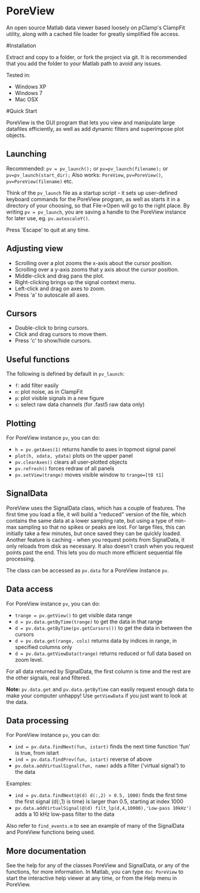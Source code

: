 PoreView
========

An open source Matlab data viewer based loosely on pClamp's ClampFit utility, 
along with a cached file loader for greatly simplified file access.



#Installation

Extract and copy to a folder, or fork the project via git. It is recommended that you add the folder to your Matlab
path to avoid any issues.

Tested in:
* Windows XP
* Windows 7
* Mac OSX




#Quick Start

PoreView is the GUI program that lets you view and manipulate large datafiles efficiently, as well as add dynamic
filters and superimpose plot objects.

## Launching

Recommended: `pv = pv_launch();` or `pv=pv_launch(filename);` or `pv=pv_launch(start_dir);`
Also works: `PoreView`, `pv=PoreView()`, `pv=PoreView(filename)` etc.

Think of the `pv_launch` file as a startup script - it sets up user-defined keyboard commands for the PoreView program, as well as 
starts it in a directory of your choosing, so that File->Open will go to the right place. By writing `pv = pv_launch`, you are saving a 
handle to the PoreView instance for later use, eg. `pv.autoscaleY()`.

Press 'Escape' to quit at any time.


## Adjusting view

* Scrolling over a plot zooms the x-axis about the cursor position. 
* Scrolling over a y-axis zooms that y axis about the cursor position.
* Middle-click and drag pans the plot.
* Right-clicking brings up the signal context menu.
* Left-click and drag on axes to zoom.
* Press 'a' to autoscale all axes.


## Cursors
* Double-click to bring cursors.
* Click and drag cursors to move them.
* Press 'c' to show/hide cursors.


## Useful functions

The following is defined by default in `pv_launch`:
* `f`: add filter easily
* `n`: plot noise, as in ClampFit
* `p`: plot visible signals in a new figure
* `s`: select raw data channels (for .fast5 raw data only)


## Plotting

For PoreView instance `pv`, you can do:

* `h = pv.getAxes(1)` returns handle to axes in topmost signal panel
* `plot(h, xdata, ydata)` plots on the upper panel
* `pv.clearAxes()` clears all user-plotted objects
* `pv.refresh()` forces redraw of all panels
* `pv.setView(trange)` moves visible window to `trange=[t0 t1]`


## SignalData

PoreView uses the SignalData class, which has a couple of features. The first time you load a file, it will build
a "reduced" version of the file, which contains the same data at a lower sampling rate, but using a type of min-max
sampling so that no spikes or peaks are lost. For large files, this can initially take a few minutes, but once saved they can be quickly loaded.
Another feature is caching - when you request points from SignalData, it only reloads from disk as necessary. It also doesn't crash when you request points past the end. This lets you do much more efficient sequential file processing.

The class can be accessed as `pv.data` for a PoreView instance `pv`.



## Data access

For PoreView instance `pv`, you can do:

* `trange = pv.getView()` to get visible data range
* `d = pv.data.getByTime(trange)` to get the data in that range
* `d = pv.data.getByTime(pv.getCursors())` to get the data in between the cursors
* `d = pv.data.get(range, cols)` returns data by indices in range, in specified columns only
* `d = pv.data.getViewData(trange)` returns reduced or full data based on zoom level.

For all data returned by SignalData, the first column is time and the rest are the other signals, real and filtered.

**Note:** `pv.data.get` and `pv.data.getByTime` can easily request enough data to make your computer unhappy! Use `getViewData` if you just want to look at the data.



## Data processing

For PoreView instance `pv`, you can do:

* `ind = pv.data.findNext(fun, istart)` finds the next time function 'fun' is true, from istart
* `ind = pv.data.findPrev(fun, istart)` reverse of above
* `pv.data.addVirtualSignal(fun, name)` adds a filter ('virtual signal') to the data

Examples:

* `ind = pv.data.findNext(@(d) d(:,2) > 0.5, 1000)` finds the first time the first signal (d(:,1) is time) is larger than 0.5, starting at index 1000
* `pv.data.addVirtualSignal(@(d) filt_lp(d,4,10000),'Low-pass 10kHz')` adds a 10 kHz low-pass filter to the data

Also refer to `find_events.m` to see an example of many of the SignalData and PoreView functions being used.


## More documentation

See the help for any of the classes PoreView and SignalData, or any of the functions, for more information. In Matlab, you can type `doc PoreView` to start the interactive help viewer at any time, or from the Help menu in PoreView.

